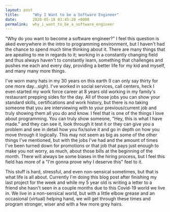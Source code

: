```yaml
---
layout: post
title:      "Why I Want to be a Software Engineer"
date:       2020-05-18 03:45:28 +0000
permalink:  why_i_want_to_be_a_software_engineer
---
```



"Why do you want to become a software engineer?" I feel this question is aked everywhere in the intro to programming environment, but I haven't had the chance to spend much time thinking about it. There are many things that are apealing to me in regards to it; working in a constantly changing field and thus always haven't to constantly learn, something that challenges and pushes me each and every day, providing a better life for my kid and myself, and many many more things.

I've worn many hats in my 30 years on this earth (I can only say thirty for one more day...sigh). I've worked in social services, call centers, heck I even started my work force career at 8 years old working in my family's restaurant prepping sides for the day. All of those jobs you can show your standard skills, certifications and work history, but there is no taking someone that you are interviewing with to your previous/current job and truly showing them all you do and know. I feel that is one of the things I love about programming. You can truly show someone, "Hey, this is what I have made." and they can see it, look through it test it or they can give you a problem and see in detail how you fix/solve it and go in depth on how you move through it logically. This may not seem as big as some of the other things I've mentioned, but with the jobs I've had and the amount of times I've been turned down for promotions
or that job that pays just enough to make you not worry, as much, about those bills at the beginning of the month. There will always be some biases in the hiring process, but I feel this field has more of a "I'm gonna prove why I deserve this" feel to it.

This stuff is hard, stressful, and even non-sensical sometimes, but that is what life is all about. Currently I'm doing this blog post after finishing my last project for the week and while my 5 year old is writing a letter to a friend
she hasn't seen in a couple months due to this Covid-19 world we live in. We live in a non-sensical world, but with a little elbow grease and an occasional (virtual) helping hand, we will get through these times and program stronger, wiser and with a few more grey hairs.
